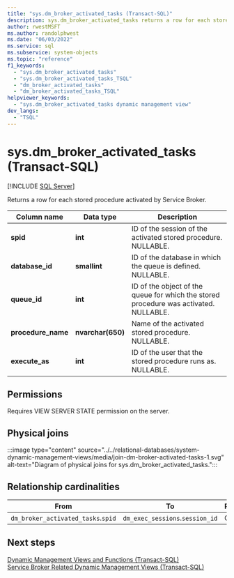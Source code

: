```yaml
---
title: "sys.dm_broker_activated_tasks (Transact-SQL)"
description: sys.dm_broker_activated_tasks returns a row for each stored procedure activated by Service Broker.
author: rwestMSFT
ms.author: randolphwest
ms.date: "06/03/2022"
ms.service: sql
ms.subservice: system-objects
ms.topic: "reference"
f1_keywords:
  - "sys.dm_broker_activated_tasks"
  - "sys.dm_broker_activated_tasks_TSQL"
  - "dm_broker_activated_tasks"
  - "dm_broker_activated_tasks_TSQL"
helpviewer_keywords:
  - "sys.dm_broker_activated_tasks dynamic management view"
dev_langs:
  - "TSQL"
---
```

# sys.dm_broker_activated_tasks (Transact-SQL)
[!INCLUDE [SQL Server](../../includes/applies-to-version/sqlserver.md)]

  Returns a row for each stored procedure activated by Service Broker.  
 

|Column name|Data type|Description|  
|-----------------|---------------|-----------------|  
|**spid**|**int**|ID of the session of the activated stored procedure. NULLABLE.|  
|**database_id**|**smallint**|ID of the database in which the queue is defined. NULLABLE.|  
|**queue_id**|**int**|ID of the object of the queue for which the stored procedure was activated. NULLABLE.|  
|**procedure_name**|**nvarchar(650)**|Name of the activated stored procedure. NULLABLE.|  
|**execute_as**|**int**|ID of the user that the stored procedure runs as. NULLABLE.|  
  
## Permissions  
 Requires VIEW SERVER STATE permission on the server.  
  
## Physical joins  
 
:::image type="content" source="../../relational-databases/system-dynamic-management-views/media/join-dm-broker-activated-tasks-1.svg" alt-text="Diagram of physical joins for sys.dm_broker_activated_tasks.":::
  
## Relationship cardinalities  
  
|From|To|Relationship|  
|----------|--------|------------------|  
|`dm_broker_activated_tasks`.`spid`|`dm_exec_sessions`.`session_id`|One-to-one|  
  
## Next steps
 [Dynamic Management Views and Functions &#40;Transact-SQL&#41;](~/relational-databases/system-dynamic-management-views/system-dynamic-management-views.md)   
 [Service Broker Related Dynamic Management Views &#40;Transact-SQL&#41;](../../relational-databases/system-dynamic-management-views/service-broker-related-dynamic-management-views-transact-sql.md)  
